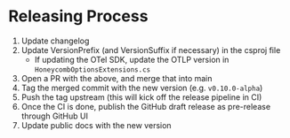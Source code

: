 # Releasing Process

1. Update changelog
2. Update VersionPrefix (and VersionSuffix if necessary) in the csproj file
    - If updating the OTel SDK, update the OTLP version in `HoneycombOptionsExtensions.cs`
3. Open a PR with the above, and merge that into main
4. Tag the merged commit with the new version (e.g. `v0.10.0-alpha`)
5. Push the tag upstream (this will kick off the release pipeline in CI)
6. Once the CI is done, publish the GitHub draft release as pre-release through GitHub UI
7. Update public docs with the new version